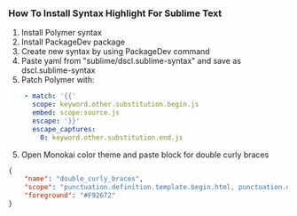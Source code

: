 ### How To Install Syntax Highlight For Sublime Text

1. Install Polymer syntax
2. Install PackageDev package
3. Create new syntax by using PackageDev command
4. Paste yaml from "sublime/dscl.sublime-syntax" and save as dscl.sublime-syntax
5. Patch Polymer with:
```yaml
    - match: '{{'
      scope: keyword.other.substitution.begin.js
      embed: scope:source.js
      escape: '}}'
      escape_captures:
        0: keyword.other.substitution.end.js
```
5. Open Monokai color theme and paste block for double curly braces
```json
{
    "name": "double_curly_braces",
    "scope": "punctuation.definition.template.begin.html, punctuation.definition.template.end.html",
    "foreground": "#F92672"
}
```
